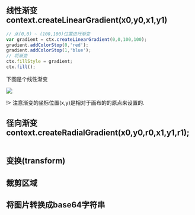 ## 线性渐变 context.createLinearGradient(x0,y0,x1,y1)

```js
// 从(0,0) ~ (100,100)位置进行渐变
var gradient = ctx.createLinearGradient(0,0,100,100);
gradient.addColorStop(0,'red');
gradient.addColorStop(1,'blue');
// 将渐变
ctx.fillStyle = gradient;
ctx.fill(); 
```
下图是个线性渐变

![](/document/images/canvas/linearGradient.png)

!> 注意渐变的坐标位置(x,y)是相对于画布的的原点来设置的.


## 径向渐变 context.createRadialGradient(x0,y0,r0,x1,y1,r1);

```js

```

## 变换(transform)

## 裁剪区域

## 将图片转换成base64字符串

